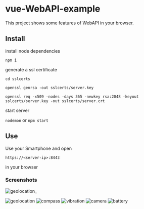 # vue-WebAPI-example
This project shows some features of WebAPI in your browser.

## Install 

install node dependencies

`npm i`

generate a ssl certificate

`cd sslcerts`

`openssl genrsa -out sslcerts/server.key`

`openssl req -x509 -nodes -days 365 -newkey rsa:2048 -keyout sslcerts/server.key -out sslcerts/server.crt`

start server

`nodemon` or `npm start`

## Use

Use your Smartphone and open 

`https://<server-ip>:8443`

in your browser

### Screenshots
![geolocation_](https://user-images.githubusercontent.com/25501536/48257661-65e7c600-e413-11e8-8825-6a113853e66d.jpg)


![geolocation](https://user-images.githubusercontent.com/25501536/48257495-f40f7c80-e412-11e8-9d7e-efcfcf2fb9c1.jpg)
![compass](https://user-images.githubusercontent.com/25501536/48257496-f40f7c80-e412-11e8-9455-84f160cb3c70.jpg)
![vibration](https://user-images.githubusercontent.com/25501536/48257497-f40f7c80-e412-11e8-9261-7ba5e3f3063f.jpg)
![camera](https://user-images.githubusercontent.com/25501536/48257498-f40f7c80-e412-11e8-9866-c9348e81bc27.jpg)
![battery](https://user-images.githubusercontent.com/25501536/48257499-f40f7c80-e412-11e8-8073-b6149d00b9ae.png)



